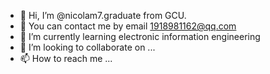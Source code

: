 - 👋 Hi, I’m @nicolam7.graduate from GCU.
- 👀 You can contact me by email 1918981162@qq.com
- 🌱 I’m currently learning electronic information engineering
- 💞️ I’m looking to collaborate on ...
- 📫 How to reach me ...

<!---
nicolam7/nicolam7 is a ✨ special ✨ repository because its `README.md` (this file) appears on your GitHub profile.
You can click the Preview link to take a look at your changes.
--->
